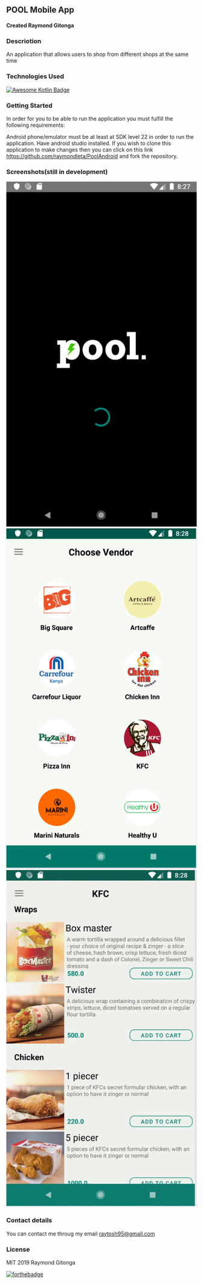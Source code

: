 ## POOL Mobile App
#### Created Raymond Gitonga

### Descriotion
An application that allows users to shop from different shops at the same time

### Technologies Used
[![Awesome Kotlin Badge](https://kotlin.link/awesome-kotlin.svg)](https://github.com/KotlinBy/awesome-kotlin)

### Getting Started
In order for you to be able to run the application you must fulfill the following requirements:

Android phone/emulator must be at least at SDK level 22 in order to run the application. 
Have android studio installed. If you wish to clone this application to make changes then you can 
click on this link https://github.com/raymondleta/PoolAndroid and fork the repository.

### Screenshots(still in development)
![](screenshots/1.png)
![](screenshots/2.png)
![](screenshots/3.png)


### Contact details
You can contact me throug my email raytosh95@gmail.com

### License
MIT 2019 Raymond Gitonga

[![forthebadge](https://forthebadge.com/images/badges/powered-by-water.svg)](https://forthebadge.com)
